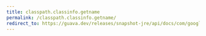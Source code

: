 ```yaml
---
title: classpath.classinfo.getname
permalink: /classpath.classinfo.getname/
redirect_to: https://guava.dev/releases/snapshot-jre/api/docs/com/google/common/reflect/ClassPath.ClassInfo.html#getName--
---
```

